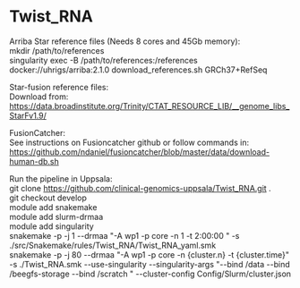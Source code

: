 # Twist_RNA
Arriba Star reference files (Needs 8 cores and 45Gb memory):<br>
mkdir /path/to/references<br>
singularity exec -B /path/to/references:/references docker://uhrigs/arriba:2.1.0 download_references.sh GRCh37+RefSeq


Star-fusion reference files:<br>
Download from: https://data.broadinstitute.org/Trinity/CTAT_RESOURCE_LIB/__genome_libs_StarFv1.9/


FusionCatcher:<br>
See instructions on Fusioncatcher github or follow commands in:<br>
https://github.com/ndaniel/fusioncatcher/blob/master/data/download-human-db.sh


Run the pipeline in Uppsala: <br>
git clone https://github.com/clinical-genomics-uppsala/Twist_RNA.git . <br>
git checkout develop <br>
module add snakemake<br>
module add slurm-drmaa<br>
module add singularity<br>
snakemake -p -j 1 --drmaa "-A wp1 -p core -n 1 -t 2:00:00 "  -s ./src/Snakemake/rules/Twist_RNA/Twist_RNA_yaml.smk<br>
snakemake -p -j 80 --drmaa "-A wp1 -p core -n {cluster.n} -t {cluster.time}" -s ./Twist_RNA.smk --use-singularity --singularity-args "--bind /data --bind /beegfs-storage --bind /scratch " --cluster-config Config/Slurm/cluster.json
